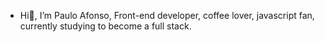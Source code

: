 -  Hi👋, I’m Paulo Afonso,
Front-end developer, coffee lover, javascript fan, currently studying to become a full stack.


<!---
paullo-afonso/paullo-afonso is a ✨ special ✨ repository because its `README.md` (this file) appears on your GitHub profile.
You can click the Preview link to take a look at your changes.
--->
